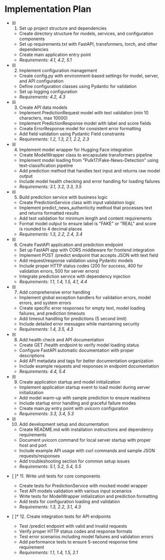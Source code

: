 # Implementation Plan

- [x] 1. Set up project structure and dependencies
  - Create directory structure for models, services, and configuration components
  - Set up requirements.txt with FastAPI, transformers, torch, and other dependencies
  - Create main application entry point
  - _Requirements: 4.1, 4.2, 5.1_

- [x] 2. Implement configuration management
  - Create config.py with environment-based settings for model, server, and API configuration
  - Define configuration classes using Pydantic for validation
  - Set up logging configuration
  - _Requirements: 4.2, 4.3_

- [x] 3. Create API data models
  - Implement PredictionRequest model with text validation (min 10 characters, max 10000)
  - Implement PredictionResponse model with label and score fields
  - Create ErrorResponse model for consistent error formatting
  - Add field validation using Pydantic Field constraints
  - _Requirements: 1.2, 1.3, 2.1, 2.2, 2.3_

- [x] 4. Implement model wrapper for Hugging Face integration
  - Create ModelWrapper class to encapsulate transformers pipeline
  - Implement model loading from "Pulk17/Fake-News-Detection" using text-classification pipeline
  - Add prediction method that handles text input and returns raw model output
  - Include model health checking and error handling for loading failures
  - _Requirements: 3.1, 3.2, 3.3, 3.5_

- [x] 5. Build prediction service with business logic
  - Create PredictionService class with input validation logic
  - Implement predict_news_authenticity method that processes text and returns formatted results
  - Add text validation for minimum length and content requirements
  - Format model output to ensure label is "FAKE" or "REAL" and score is rounded to 4 decimal places
  - _Requirements: 1.3, 2.2, 2.4, 3.4_

- [x] 6. Create FastAPI application and prediction endpoint
  - Set up FastAPI app with CORS middleware for frontend integration
  - Implement POST /predict endpoint that accepts JSON with text field
  - Add request/response validation using Pydantic models
  - Include proper HTTP status codes (200 for success, 400 for validation errors, 500 for server errors)
  - Integrate prediction service with dependency injection
  - _Requirements: 1.1, 1.4, 1.5, 4.1, 4.4_

- [x] 7. Add comprehensive error handling
  - Implement global exception handlers for validation errors, model errors, and system errors
  - Create specific error responses for empty text, model loading failures, and prediction timeouts
  - Add timeout handling for predictions (5 second limit)
  - Include detailed error messages while maintaining security
  - _Requirements: 1.4, 3.5, 4.3_

- [x] 8. Add health check and API documentation
  - Create GET /health endpoint to verify model loading status
  - Configure FastAPI automatic documentation with proper descriptions
  - Add API metadata and tags for better documentation organization
  - Include example requests and responses in endpoint documentation
  - _Requirements: 4.4, 5.4_

- [x] 9. Create application startup and model initialization
  - Implement application startup event to load model during server initialization
  - Add model warm-up with sample prediction to ensure readiness
  - Include startup error handling and graceful failure modes
  - Create main.py entry point with uvicorn configuration
  - _Requirements: 3.3, 3.4, 5.3_

- [x] 10. Add development setup and documentation
  - Create README.md with installation instructions and dependency requirements
  - Document uvicorn command for local server startup with proper host and port
  - Include example API usage with curl commands and sample JSON requests/responses
  - Add troubleshooting section for common setup issues
  - _Requirements: 5.1, 5.2, 5.4, 5.5_

- [ ]* 11. Write unit tests for core components
  - Create tests for PredictionService with mocked model wrapper
  - Test API models validation with various input scenarios
  - Write tests for ModelWrapper initialization and prediction formatting
  - Add tests for configuration loading and validation
  - _Requirements: 1.3, 2.2, 3.1, 4.3_

- [ ]* 12. Create integration tests for API endpoints
  - Test /predict endpoint with valid and invalid requests
  - Verify proper HTTP status codes and response formats
  - Test error scenarios including model failures and validation errors
  - Add performance tests to ensure 5-second response time requirement
  - _Requirements: 1.1, 1.4, 1.5, 2.1_